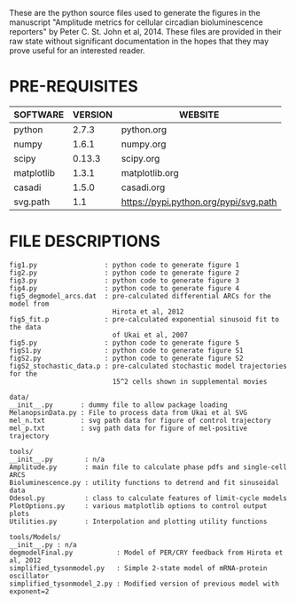 These are the python source files used to generate the figures in the manuscript
"Amplitude metrics for cellular circadian bioluminescence reporters" by Peter C.
St. John et al, 2014. These files are provided in their raw state without
significant documentation in the hopes that they may prove useful for an
interested reader.


PRE-REQUISITES
==============

SOFTWARE   | VERSION | WEBSITE
-----------|---------|--------
python     | 2.7.3   | python.org
numpy      | 1.6.1   | numpy.org
scipy      | 0.13.3  | scipy.org
matplotlib | 1.3.1   | matplotlib.org
casadi     | 1.5.0   | casadi.org
svg.path   | 1.1     | https://pypi.python.org/pypi/svg.path


FILE DESCRIPTIONS
=================
```
fig1.py                 : python code to generate figure 1
fig2.py                 : python code to generate figure 2
fig3.py                 : python code to generate figure 3
fig4.py                 : python code to generate figure 4
fig5_degmodel_arcs.dat  : pre-calculated differential ARCs for the model from
                          Hirota et al, 2012
fig5_fit.p              : pre-calculated exponential sinusoid fit to the data
                          of Ukai et al, 2007
fig5.py                 : python code to generate figure 5
figS1.py                : python code to generate figure S1
figS2.py                : python code to generate figure S2
figS2_stochastic_data.p : pre-calculated stochastic model trajectories for the
                          15^2 cells shown in supplemental movies

data/
__init__.py       : dummy file to allow package loading
MelanopsinData.py : File to process data from Ukai et al SVG
mel_n.txt         : svg path data for figure of control trajectory
mel_p.txt         : svg path data for figure of mel-positive trajectory

tools/
__init__.py        : n/a
Amplitude.py       : main file to calculate phase pdfs and single-cell ARCS
Bioluminescence.py : utility functions to detrend and fit sinusoidal data
Odesol.py          : class to calculate features of limit-cycle models
PlotOptions.py     : various matplotlib options to control output plots
Utilities.py       : Interpolation and plotting utility functions

tools/Models/ 
__init__.py : n/a
degmodelFinal.py           : Model of PER/CRY feedback from Hirota et al, 2012
simplified_tysonmodel.py   : Simple 2-state model of mRNA-protein oscillator
simplified_tysonmodel_2.py : Modified version of previous model with exponent=2
```

